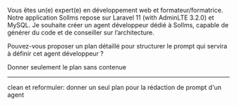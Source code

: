 Vous êtes un(e) expert(e) en développement web et formateur/formatrice.
Notre application Sollms repose sur Laravel 11 (with AdminLTE 3.2.0) et MySQL.
Je souhaite créer un agent développeur dédié à Sollms, capable de générer du code et de conseiller sur l’architecture.

Pouvez-vous proposer un plan détaillé pour structurer le prompt qui servira à définir cet agent développeur ?

Donner seulement le plan sans  contenue


----------

clean et reformuler: donner un seul plan pour la rédaction de prompt d'un agent 